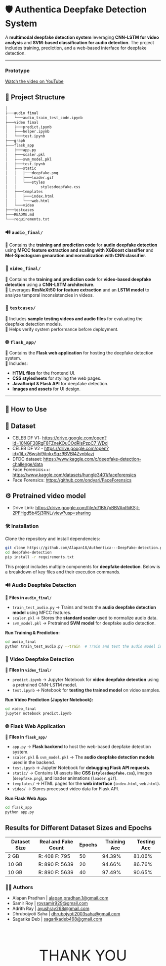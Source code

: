 # 🛡️ Authentica Deepfake Detection System  

A **multimodal deepfake detection system** leveraging **CNN-LSTM for video analysis** and **SVM-based classification for audio detection**. The project includes training, prediction, and a web-based interface for  deepfake detection.  

---

###  **Prototype**

[Watch the video on YouTube](https://youtu.be/hvwSe1kOR3c)


## 📂 Project Structure
```bash
│
├───audio final
│   └───audio_train_test_code.ipynb
├───video final
│   ├───predict.ipynb
│   ├───helper.ipynb
│   └───test.ipynb
├───graph
├───flask_app
│   ├───app.py
│   ├───scaler.pkl
│   ├───svm_model.pkl
│   ├───test.ipynb
│   ├───static
│   │   ├───deepfake.png
│   │   ├───loader.gif
│   │   └───styles
│   │           stylesdeepfake.css
│   ├───templates
│   │   ├───index.html
│   │   └───web.html
│   └───video
├───testcases
├───README.md
└───requirements.txt
```

### 🔊 **`audio_final/`**  
📌 Contains the **training and prediction code** for **audio deepfake detection** using **MFCC feature extraction and scaling with XGBoost classifier** and **Mel-Spectogram genaration and normalization with CNN classifier**.  

### 🎥 **`video_final/`**  
📌 Contains the **training and prediction code** for **video-based deepfake detection** using a **CNN-LSTM architecture**.  
📌 Leverages **ResNeXt50 for feature extraction** and an **LSTM model** to analyze temporal inconsistencies in videos.  

### 🧪 **`testcases/`**  
📌 Includes **sample testing videos and audio files** for evaluating the deepfake detection models.  
📌 Helps verify system performance before deployment.  

### 🌐 **`flask_app/`**  
📌 Contains the **Flask web application** for hosting the deepfake detection system.  
📌 Includes:  
- **HTML files** for the frontend UI.  
- **CSS stylesheets** for styling the web pages.  
- **JavaScript & Flask API** for deepfake detection.  
- **Images and assets** for UI design.  

---

## 🚀 How to Use  

## 📂 **Dataset**

 - CELEB DF V1- https://drive.google.com/open?id=10NGF38RgF8FZneKOuCOdRIsPzpC7_WDd
 - CELEB DF V2 - https://drive.google.com/open?id=1iLx76wsbi9itnkxSqz9BVBl4ZvnbIazj
 - DFDC dataset: https://www.kaggle.com/c/deepfake-detection-challenge/data
 - Face Forensics++: https://www.kaggle.com/datasets/hungle3401/faceforensics
 - Face Forensics: https://github.com/ondyari/FaceForensics

## ⚙️ Pretrained video model

- Drive Link: https://drive.google.com/file/d/1B57pBBVApRiiKSjl-2PFHgd5b4Sj3RNL/view?usp=sharing



### 🛠️ **Installation**  
Clone the repository and install dependencies:  
```bash
git clone https://github.com/Alapan18/Authentica---DeepFake-detection.git
cd deepfake-detection
pip install -r requirements.txt
```

This project includes multiple components for **deepfake detection**. Below is a breakdown of key files and their execution commands.  

### 🔊 **Audio Deepfake Detection**  
📌 **Files in `audio_final/`**  
- `train_test_audio.py` → Trains and tests the **audio deepfake detection model** using MFCC features.  
- `scaler.pkl` → Stores the **standard scaler** used to normalize audio data.  
- `svm_model.pkl` → Pretrained **SVM model** for deepfake audio detection.  

**Run Training & Prediction:**  
```bash
cd audio_final
python train_test_audio.py --train  # Train and test the audio model in the bash shell only.
```
### 🎥 **Video Deepfake Detection**  

📌 **Files in `video_final/`**  
- `predict.ipynb` → Jupyter Notebook for **video deepfake detection** using a pretrained CNN-LSTM model.  
- `test.ipynb` → Notebook for **testing the trained model** on video samples.  

**Run Video Prediction (Jupyter Notebook):**  
```bash
cd video_final
jupyter notebook predict.ipynb
```
### 🌐 **Flask Web Application**  

📌 **Files in `flask_app/`**  
- `app.py` → **Flask backend** to host the web-based deepfake detection system.  
- `scaler.pkl` & `svm_model.pkl` → The **audio deepfake detection models** used in the backend.  
- `test.ipynb` → Jupyter Notebook for **debugging Flask API requests**.  
- `static/` → Contains UI assets like **CSS (`stylesdeepfake.css`)**, images (`deepfake.png`), and loader animations (`loader.gif`).  
- `templates/` → HTML pages for the **web interface** (`index.html`, `web.html`).  
- `video/` → Stores processed video data for Flask API.  

**Run Flask Web App:**  
```bash
cd flask_app
python app.py
```

## Results for Different Dataset Sizes and Epochs

| Dataset Size | Real and Fake Count | Epochs | Training Acc | Testing Acc |
|--------------|---------------------|--------|--------------|-------------|
| 2 GB         | R: 408  F: 795       | 50     | 94.39%       | 81.06%      |
| 10 GB        | R: 890  F: 5639      | 20     | 94.66%       | 86.76%      |
| 10 GB        | R: 890  F: 5639      | 40     | 97.49%       | 90.65%      |

### 🙋‍♂️ **Authors**

-  Alapan Pradhan | alapan.pradhan.1@gmail.com
-  Samir Roy | roysamir929@gmail.com
-  Adrith Ray | ayushray268@gmail.com
-  Dhrubojyoti Saha | dhrubojyoti2003saha@gmail.com
-  Sagarika Deb | sagarikadeb498@gmail.com
<br>
<br>
<br>


<p align= "center"><font size="40">THANK YOU</font></p>
